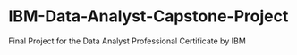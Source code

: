 # IBM-Data-Analyst-Capstone-Project
Final Project for the Data Analyst Professional Certificate by IBM

